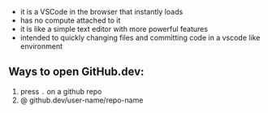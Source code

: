 
- it is a VSCode in the browser that instantly loads
- has no compute attached to it
- it is like a simple text editor with more powerful features
- intended to quickly changing files and committing code in a vscode like environment

## Ways to open GitHub.dev:
1. press `.` on a github repo
2. @ github.dev/user-name/repo-name
